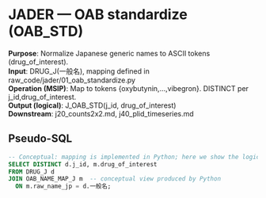 # JADER — OAB standardize (OAB_STD)

**Purpose**: Normalize Japanese generic names to ASCII tokens (drug_of_interest).  
**Input**: DRUG_J(一般名), mapping defined in raw_code/jader/01_oab_standardize.py  
**Operation (MSIP)**: Map to tokens {oxybutynin,…,vibegron}. DISTINCT per j_id,drug_of_interest.  
**Output (logical)**: J_OAB_STD(j_id, drug_of_interest)  
**Downstream**: j20_counts2x2.md, j40_plid_timeseries.md

## Pseudo-SQL
```sql
-- Conceptual: mapping is implemented in Python; here we show the logical result.
SELECT DISTINCT d.j_id, m.drug_of_interest
FROM DRUG_J d
JOIN OAB_NAME_MAP_J m  -- conceptual view produced by Python
  ON m.raw_name_jp = d.一般名;

```
